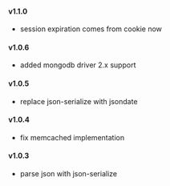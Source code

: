 #### v1.1.0
- session expiration comes from cookie now

#### v1.0.6
- added mongodb driver 2.x support

#### v1.0.5
- replace json-serialize with jsondate

#### v1.0.4
- fix memcached implementation

#### v1.0.3
- parse json with json-serialize
